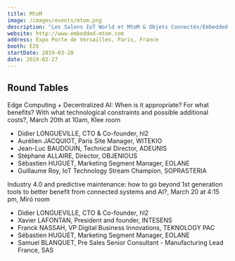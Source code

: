 ```yaml
---
title: MtoM
image: /images/events/mtom.png
description: "Les Salons IoT World et MtoM & Objets Connectés/Embedded Systems représentent LE plus grand événement Européen de l’IoT, du M2M, des Objets Connectés et de l’Embarqué. Ce Grand rendez-vous réunira, durant 2 jours, dans un même pavillon, plus de 300 acteurs leaders des secteurs de l’IoT, du M2M, des Objets Connectés, de l’Embarqué, du Cloud…et permettront aux 10 000 visiteurs attendus d’avoir une vision à 360° pour les aider dans la réalisation des projets de leurs entreprises.: de l’idée à la conception du système connecté ; du design électronique de l’objet à son exploitation opérationnelle…"
website: http://www.embedded-mtom.com
address: Expo Porte de Versailles, Paris, France
booth: E26
startDate: 2019-03-20
date: 2019-02-27
---
```


## Round Tables

Edge Computing + Decentralized AI: When is it appropriate? For what benefits? With what technological constraints and possible additional costs?, March 20th at 10am, Klee room

- Didier LONGUEVILLE, CTO & Co-founder, hl2
- Aurélien JACQUIOT, Paris Site Manager, WITEKIO
- Jean-Luc BAUDOUIN, Technical Director, ADEUNIS
- Stéphane ALLAIRE, Director, OBJENIOUS
- Sébastien HUGUET, Marketing Segment Manager, EOLANE
- Guillaume Roy, IoT Technology Stream Champion, SOPRASTERIA

Industry 4.0 and predictive maintenance: how to go beyond 1st generation tools to better benefit from connected systems and AI?, March 20 at 4:15 pm, Miró room

- Didier LONGUEVILLE, CTO & Co-founder, hl2
- Xavier LAFONTAN, President and founder, INTESENS
- Franck NASSAH, VP Digital Business Innovations, TEKNOLOGY PAC
- Sébastien HUGUET, Marketing Segment Manager, EOLANE
- Samuel BLANQUET, Pre Sales Senior Consultant - Manufacturing Lead France, SAS
